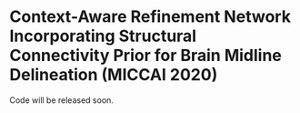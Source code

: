 # Context-Aware Refinement Network Incorporating Structural Connectivity Prior for Brain Midline Delineation (MICCAI 2020)
Code will be released soon.

